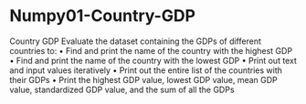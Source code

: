 # Numpy01-Country-GDP
Country GDP
Evaluate the dataset containing the GDPs of different countries to:
• Find and print the name of the country with the highest GDP
• Find and print the name of the country with the lowest GDP
• Print out text and input values iteratively
• Print out the entire list of the countries with their GDPs
• Print the highest GDP value, lowest GDP value, mean GDP value, standardized GDP
value, and the sum of all the GDPs
